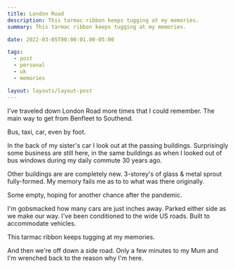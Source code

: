 ```yaml
---
title: London Road
description: This tarmac ribbon keeps tugging at my memories.
summary: This tarmac ribbon keeps tugging at my memories.

date: 2022-03-05T00:00:01.00-05:00

tags:
  - post
  - personal
  - uk
  - memories

layout: layouts/layout-post
---
```

I've traveled down London Road more times that I could remember. The main way to get from Benfleet to Southend.

Bus, taxi, car, even by foot.

In the back of my sister's car I look out at the passing buildings.  Surprisingly some business are still here, in the same buildings as when I looked out of bus windows during my daily commute 30 years ago.

Other buildings are are completely new. 3-storey's of glass & metal sprout fully-formed. My memory fails me as to to what was there originally.

Some empty, hoping for another chance after the pandemic.

I'm gobsmacked how many cars are just inches away. Parked either side as we make our way. I've been conditioned to the wide US roads. Built to accommodate vehicles.

This tarmac ribbon keeps tugging at my memories.

And then we're off down a side road. Only a few minutes to my Mum and I'm wrenched back to the reason why I'm here.


